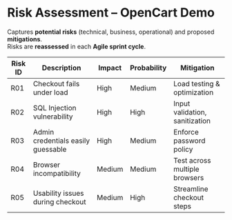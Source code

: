 # Risk Assessment – OpenCart Demo
Captures **potential risks** (technical, business, operational) and proposed **mitigations**.  
Risks are **reassessed** in each **Agile sprint cycle**.  


| Risk ID | Description | Impact | Probability | Mitigation |
|---------|-------------|--------|-------------|------------|
| R01 | Checkout fails under load | High | Medium | Load testing & optimization |
| R02 | SQL Injection vulnerability | High | High | Input validation, sanitization |
| R03 | Admin credentials easily guessable | High | Medium | Enforce password policy |
| R04 | Browser incompatibility | Medium | Medium | Test across multiple browsers |
| R05 | Usability issues during checkout | Medium | High | Streamline checkout steps |
